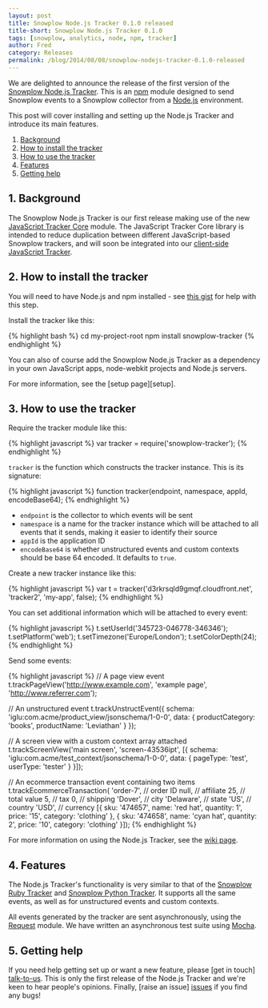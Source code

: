 ```yaml
---
layout: post
title: Snowplow Node.js Tracker 0.1.0 released
title-short: Snowplow Node.js Tracker 0.1.0
tags: [snowplow, analytics, node, npm, tracker]
author: Fred
category: Releases
permalink: /blog/2014/08/08/snowplow-nodejs-tracker-0.1.0-released
---
```


We are delighted to announce the release of the first version of the [Snowplow Node.js Tracker][repo]. This is an [npm][npm] module designed to send Snowplow events to a Snowplow collector from a [Node.js][node-js] environment.

This post will cover installing and setting up the Node.js Tracker and introduce its main features.

1. [Background](/blog/2014/08/08/snowplow-node.js-tracker-0.1.0-released/#background)
2. [How to install the tracker](/blog/2014/08/08/snowplow-node.js-tracker-0.1.0-released/#install)
3. [How to use the tracker](/blog/2014/08/08/snowplow-node.js-tracker-0.1.0-released/#usage)
4. [Features](/blog/2014/08/08/snowplow-node.js-tracker-0.1.0-released/#features)
5. [Getting help](/blog/2014/08/08/snowplow-node.js-tracker-0.1.0-released/#help)

<!--more-->

<div class="html">
<h2><a name="background">1. Background</a></h2>
</div>

The Snowplow Node.js Tracker is our first release making use of the new [JavaScript Tracker Core][tracker-core] module. The JavaScript Tracker Core library is intended to reduce duplication between different JavaScript-based Snowplow trackers, and will soon be integrated into our [client-side JavaScript Tracker][client-tracker].

<div class="html">
<h2><a name="install">2. How to install the tracker</a></h2>
</div>

You will need to have Node.js and npm installed - see [this gist][gist] for help with this step.

Install the tracker like this:

{% highlight bash %}
cd my-project-root
npm install snowplow-tracker
{% endhighlight %}

You can also of course add the Snowplow Node.js Tracker as a dependency in your own JavaScript apps, node-webkit projects and Node.js servers.

For more information, see the [setup page][setup].

<div class="html">
<h2><a name="usage">3. How to use the tracker</a></h2>
</div>

Require the tracker module like this:

{% highlight javascript %}
var tracker = require('snowplow-tracker');
{% endhighlight %}

`tracker` is the function which constructs the tracker instance. This is its signature:

{% highlight javascript %}
function tracker(endpoint, namespace, appId, encodeBase64);
{% endhighlight %}

* `endpoint` is the collector to which events will be sent
* `namespace` is a name for the tracker instance which will be attached to all events that it sends, making it easier to identify their source
* `appId` is the application ID
* `encodeBase64` is whether unstructured events and custom contexts should be base 64 encoded. It defaults to `true`.

Create a new tracker instance like this:

{% highlight javascript %}
var t = tracker('d3rkrsqld9gmqf.cloudfront.net', 'tracker2', 'my-app', false);
{% endhighlight %}

You can set additional information which will be attached to every event:

{% highlight javascript %}
t.setUserId('345723-046778-346346');
t.setPlatform('web');
t.setTimezone('Europe/London');
t.setColorDepth(24);
{% endhighlight %}

Send some events:

{% highlight javascript %}
// A page view event
t.trackPageView('http://www.example.com', 'example page', 'http://www.referrer.com');

// An unstructured event
t.trackUnstructEvent({
	schema: 'iglu:com.acme/product_view/jsonschema/1-0-0',
	data: {
		productCategory: 'books',
		productName: 'Leviathan'
	}
});

// A screen view with a custom context array attached
t.trackScreenView('main screen', 'screen-43536ipt', [{
	schema: 'iglu:com.acme/test_context/jsonschema/1-0-0',
	data: {
		pageType: 'test',
		userType: 'tester'
	}
}]);

// An ecommerce transaction event containing two items
t.trackEcommerceTransaction(
	'order-7',   // order ID
	null,        // affiliate
	25,          // total value
	5,           // tax
	0,           // shipping
	'Dover',     // city
	'Delaware',  // state
	'US',        // country
	'USD',       // currency
	[{
		sku: '474657',
		name: 'red hat',
		quantity: 1',
		price: '15',
		category: 'clothing'
	},
	{
		sku: '474658',
		name: 'cyan hat',
		quantity: 2',
		price: '10',
		category: 'clothing'
	}]);
{% endhighlight %}

For more information on using the Node.js Tracker, see the [wiki page][wiki].

<div class="html">
<h2><a name="features">4. Features</a></h2>
</div>

The Node.js Tracker's functionality is very similar to that of the [Snowplow Ruby Tracker][ruby-tracker] and [Snowplow Python Tracker][python-tracker]. It supports all the same events, as well as for unstructured events and custom contexts.

All events generated by the tracker are sent asynchronously, using the [Request][request] module. We have written an asynchronous test suite using [Mocha][mocha].

<div class="html">
<h2><a name="help">5. Getting help</a></h2>
</div>

If you need help getting set up or want a new feature, please [get in touch] [talk-to-us]. This is only the first release of the Node.js Tracker and we're keen to hear people's opinions. Finally, [raise an issue] [issues] if you find any bugs!

[repo]: https://github.com/snowplow/snowplow-nodejs-tracker
[tracker-core]: https://github.com/snowplow/snowplow-javascript-tracker/tree/master/core
[client-tracker]: https://github.com/snowplow/snowplow-javascript-tracker
[ruby-tracker]: https://github.com/snowplow/snowplow-ruby-tracker
[python-tracker]: https://github.com/snowplow/snowplow-python-tracker
[npm]: https://www.npmjs.org/
[node-js]: http://nodejs.org/
[gist]: https://gist.github.com/isaacs/579814
[request]: https://github.com/mikeal/request
[mocha]: http://visionmedia.github.io/mocha/
[wiki]:  https://github.com/snowplow/snowplow/wiki/Node.js-tracker-setup
[wiki]:  https://github.com/snowplow/snowplow/wiki/Node.js-Tracker
[talk-to-us]: https://github.com/snowplow/snowplow/wiki/Talk-to-us
[issues]: https://github.com/snowplow/snowplow-nodejs-tracker/issues
